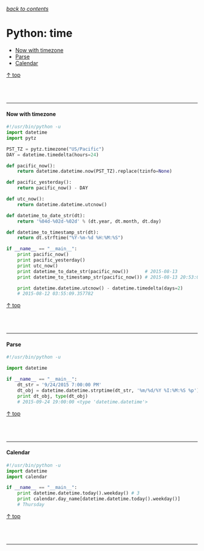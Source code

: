 [*back to contents*](https://github.com/gyuho/learn#contents)
<br>

# Python: time

- [Now with timezone](#now-with-timezone)
- [Parse](#parse)
- [Calendar](#calendar)

[↑ top](#python-time)
<br><br><br><br>
<hr>








#### Now with timezone

```python
#!/usr/bin/python -u
import datetime
import pytz

PST_TZ = pytz.timezone("US/Pacific")
DAY = datetime.timedelta(hours=24)

def pacific_now():
    return datetime.datetime.now(PST_TZ).replace(tzinfo=None)

def pacific_yesterday():
    return pacific_now() - DAY

def utc_now():
    return datetime.datetime.utcnow()

def datetime_to_date_str(dt):
    return '%04d-%02d-%02d' % (dt.year, dt.month, dt.day)

def datetime_to_timestamp_str(dt):
    return dt.strftime("%Y-%m-%d %H:%M:%S")

if __name__ == "__main__":
    print pacific_now()
    print pacific_yesterday()
    print utc_now()
    print datetime_to_date_str(pacific_now())      # 2015-08-13
    print datetime_to_timestamp_str(pacific_now()) # 2015-08-13 20:53:07

    print datetime.datetime.utcnow() - datetime.timedelta(days=2)
    # 2015-08-12 03:55:09.357782

```

[↑ top](#python-time)
<br><br><br><br>
<hr>









#### Parse

```python
#!/usr/bin/python -u

import datetime

if __name__ == "__main__":
    dt_str = '9/24/2015 7:00:00 PM'
    dt_obj = datetime.datetime.strptime(dt_str, '%m/%d/%Y %I:%M:%S %p')
    print dt_obj, type(dt_obj)
    # 2015-09-24 19:00:00 <type 'datetime.datetime'>

```

[↑ top](#python-time)
<br><br><br><br>
<hr>









#### Calendar

```python
#!/usr/bin/python -u
import datetime
import calendar

if __name__ == "__main__":
    print datetime.datetime.today().weekday() # 3
    print calendar.day_name[datetime.datetime.today().weekday()]
    # Thursday

```

[↑ top](#python-time)
<br><br><br><br>
<hr>
